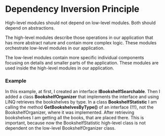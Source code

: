 ﻿# Dependency Inversion Principle

High-level modules should not depend on low-level modules. Both should depend on abstractions.

The high-level modules describe those operations in our application that has more abstract nature and contain more complex logic. 
These modules orchestrate low-level modules in our application.

The low-level modules contain more specific individual components focusing on details and smaller parts of the application. 
These modules are used inside the high-level modules in our application.

### Example
In this example, at first, I created an interface **IBookshelfSearchable**. Then I added a class **BookshelfOrganizer** that implements 
the interface and using LINQ retrieves the bookshelves by type. In a class **BookshelfStatistic** I am calling the method 
**GetBookshelvesByType()** of an interface (!!!), not the BookshelfOrganizer, where it was implemented. After retrieving bookshelves I 
am getting all the books, that are placed there. This is important, because now the BookshelfStatistic high-level class is not dependent 
on the low-level BookshelfOrganizer class.
